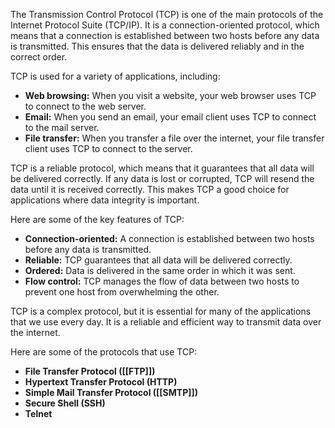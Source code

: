 The Transmission Control Protocol (TCP) is one of the main protocols of the Internet Protocol Suite (TCP/IP). It is a connection-oriented protocol, which means that a connection is established between two hosts before any data is transmitted. This ensures that the data is delivered reliably and in the correct order.

TCP is used for a variety of applications, including:

- **Web browsing:** When you visit a website, your web browser uses TCP to connect to the web server.
- **Email:** When you send an email, your email client uses TCP to connect to the mail server.
- **File transfer:** When you transfer a file over the internet, your file transfer client uses TCP to connect to the server.

TCP is a reliable protocol, which means that it guarantees that all data will be delivered correctly. If any data is lost or corrupted, TCP will resend the data until it is received correctly. This makes TCP a good choice for applications where data integrity is important.

Here are some of the key features of TCP:

- **Connection-oriented:** A connection is established between two hosts before any data is transmitted.
- **Reliable:** TCP guarantees that all data will be delivered correctly.
- **Ordered:** Data is delivered in the same order in which it was sent.
- **Flow control:** TCP manages the flow of data between two hosts to prevent one host from overwhelming the other.

TCP is a complex protocol, but it is essential for many of the applications that we use every day. It is a reliable and efficient way to transmit data over the internet.

Here are some of the protocols that use TCP:

- **File Transfer Protocol ([[FTP]])**
- **Hypertext Transfer Protocol (HTTP)**
- **Simple Mail Transfer Protocol ([[SMTP]])**
- **Secure Shell (SSH)**
- **Telnet**